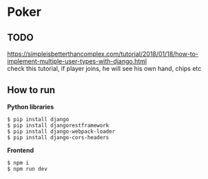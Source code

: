 # Poker

## TODO
https://simpleisbetterthancomplex.com/tutorial/2018/01/18/how-to-implement-multiple-user-types-with-django.html  
check this tutorial, if player joins, he will see his own hand, chips etc  

## How to run
**Python libraries**
```
$ pip install django
$ pip install djangorestframework
$ pip install django-webpack-loader
$ pip install django-cors-headers
```

**Frontend**
```
$ npm i
$ npm run dev
```